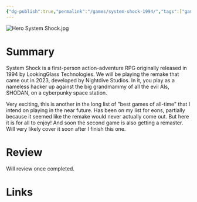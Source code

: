 ```yaml
---
{"dg-publish":true,"permalink":"/games/system-shock-1994/","tags":["games","LP"],"created":"2025-05-26","updated":"2025-06-03"}
---
```



![Hero System Shock.jpg](/img/user/Attachments/Hero%20System%20Shock.jpg)

# Summary

System Shock is a first-person action-adventure RPG originally released in 1994 by LookingGlass Technologies. We will be playing the remake that came out in 2023, developed by Nightdive Studios. In it, you play as a nameless hacker up against the big grandmammy of all the evil AIs, SHODAN, on a cyberpunky space station.

Very exciting, this is another in the long list of "best games of all-time" that I intend on playing in the near future. Has been on my list for eons, partially because it seemed like the remake would never actually come out. But here it is for all to enjoy! And soon the second game is also getting a remaster. Will very likely cover it soon after I finish this one.

# Review

Will review once completed.

# Links
